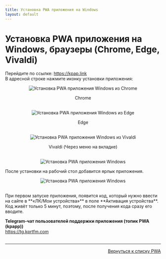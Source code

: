 ```yaml
---
title: Установка PWA приложения на Windows
layout: default
---
```


# Установка PWA приложения на Windows, браузеры (Chrome, Edge, Vivaldi)

Перейдите по ссылке: 
<a href="https://kpap.link" target="_blank" rel="noopener noreferrer">https://kpap.link</a>  
В адресной строке нажмите иконку установки приложения:
<p style="text-align: center;">
  <img src="https://lazykpub.github.io/Lazykpub/assets/images/pwa_win_chrome_1.jpeg" alt="Установка PWA приложения Windows из Chrome" style="max-width: 100%; height: auto; cursor: pointer;" onclick="this.style.maxWidth = this.style.maxWidth === '100%' ? '100vw' : '100%';">
</p>
<div style="text-align: center;">Chrome</div><br>
<p style="text-align: center;">
  <img src="https://lazykpub.github.io/Lazykpub/assets/images/pwa_win_edge_2.jpeg" alt="Установка PWA приложения Windows из Edge" style="max-width: 100%; height: auto; cursor: pointer;" onclick="this.style.maxWidth = this.style.maxWidth === '100%' ? '100vw' : '100%';">
</p>
<div style="text-align: center;">Edge</div> <br>
<p style="text-align: center;">
  <img src="https://lazykpub.github.io/Lazykpub/assets/images/pwa_win_vivaldi_3.jpeg" alt="Установка PWA приложения Windows из Vivaldi" style="max-width: 100%; height: auto; cursor: pointer;" onclick="this.style.maxWidth = this.style.maxWidth === '100%' ? '100vw' : '100%';">
</p>
<div style="text-align: center;">Vivaldi (Через меню на вкладке)</div><br>
<p style="text-align: center;">
  <img src="https://lazykpub.github.io/Lazykpub/assets/images/pwa_win_4.jpeg" alt="Установка PWA приложения Windows" style="max-width: 100%; height: auto; cursor: pointer;" onclick="this.style.maxWidth = this.style.maxWidth === '100%' ? '100vw' : '100%';">
</p>
После установки на рабочий стол добавится ярлык приложения.
<p style="text-align: center;">
  <img src="https://lazykpub.github.io/Lazykpub/assets/images/pwa_win_5.jpeg" alt="Установка PWA приложения Windows" style="max-width: 100%; height: auto; cursor: pointer;" onclick="this.style.maxWidth = this.style.maxWidth === '100%' ? '100vw' : '100%';">
</p><br>
При первом запуске приложения, появится код, который нужно ввести на сайте в **«ЛК/Мои устройства»** в поле **Активация устройства**. Код живёт только 5 минут, поэтому, после получения кода сразу его вводите.<br>

**Telegram-чат пользователей поддержки приложения (топик PWA (kpapp))**  
<a href="https://tg.kprtfm.com" target="_blank" rel="noopener noreferrer">https://tg.kprtfm.com</a> <br><br>

---
<p  align="right"><a href="https://lazykpub.github.io/Lazykpub/pages/pwa">Вернуться к списку PWA</a></p>
